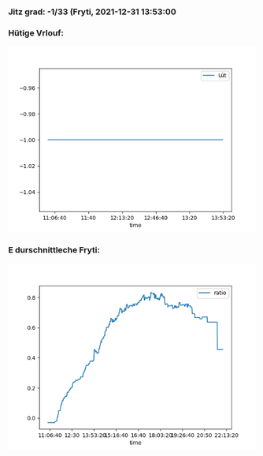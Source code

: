 ### Jitz grad: -1/33 (Fryti, 2021-12-31 13:53:00

### Hütige Vrlouf:
![Graph](Today.png)

### E durschnittleche Fryti:
![Graph](Fryti.png)